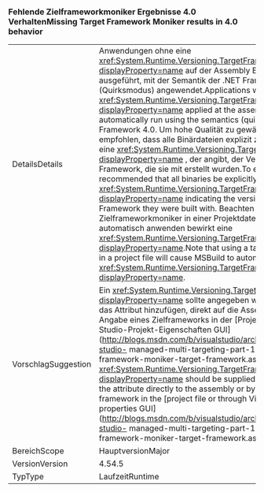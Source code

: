 ### <a name="missing-target-framework-moniker-results-in-40-behavior"></a><span data-ttu-id="e63c9-101">Fehlende Zielframeworkmoniker Ergebnisse 4.0 Verhalten</span><span class="sxs-lookup"><span data-stu-id="e63c9-101">Missing Target Framework Moniker results in 4.0 behavior</span></span>

|   |   |
|---|---|
|<span data-ttu-id="e63c9-102">Details</span><span class="sxs-lookup"><span data-stu-id="e63c9-102">Details</span></span>|<span data-ttu-id="e63c9-103">Anwendungen ohne eine <xref:System.Runtime.Versioning.TargetFrameworkAttribute?displayProperty=name> auf der Assembly Ebene automatisch ausgeführt, mit der Semantik der .NET Framework 4.0 (Quirksmodus) angewendet.</span><span class="sxs-lookup"><span data-stu-id="e63c9-103">Applications without a <xref:System.Runtime.Versioning.TargetFrameworkAttribute?displayProperty=name> applied at the assembly level will automatically run using the semantics (quirks) of the .NET Framework 4.0.</span></span> <span data-ttu-id="e63c9-104">Um hohe Qualität zu gewährleisten, wird empfohlen, dass alle Binärdateien explizit zugeschrieben werden eine <xref:System.Runtime.Versioning.TargetFrameworkAttribute?displayProperty=name> , der angibt, der Version von .NET Framework, die sie mit erstellt wurden.</span><span class="sxs-lookup"><span data-stu-id="e63c9-104">To ensure high quality, it is recommended that all binaries be explicitly attributed with a <xref:System.Runtime.Versioning.TargetFrameworkAttribute?displayProperty=name> indicating the version of the .NET Framework they were built with.</span></span> <span data-ttu-id="e63c9-105">Beachten Sie, dass eine Zielframeworkmoniker in einer Projektdatei mit MSBuild automatisch anwenden bewirkt eine <xref:System.Runtime.Versioning.TargetFrameworkAttribute?displayProperty=name>.</span><span class="sxs-lookup"><span data-stu-id="e63c9-105">Note that using a target framework moniker in a project file will cause MSBuild to automatically apply a <xref:System.Runtime.Versioning.TargetFrameworkAttribute?displayProperty=name>.</span></span>|
|<span data-ttu-id="e63c9-106">Vorschlag</span><span class="sxs-lookup"><span data-stu-id="e63c9-106">Suggestion</span></span>|<span data-ttu-id="e63c9-107">Ein <xref:System.Runtime.Versioning.TargetFrameworkAttribute?displayProperty=name> sollte angegeben werden, entweder über das Attribut hinzufügen, direkt auf die Assembly oder durch Angabe eines Zielframeworks in der [Projektdatei oder über Visual Studio-Projekt-Eigenschaften GUI](http://blogs.msdn.com/b/visualstudio/archive/2010/05/19/visual-studio- managed-multi-targeting-part-1-concepts-target-framework-moniker-target-framework.aspx).</span><span class="sxs-lookup"><span data-stu-id="e63c9-107">A <xref:System.Runtime.Versioning.TargetFrameworkAttribute?displayProperty=name> should be supplied, either through adding the attribute directly to the assembly or by specifying a target framework in the [project file or through Visual Studio's project properties GUI](http://blogs.msdn.com/b/visualstudio/archive/2010/05/19/visual-studio- managed-multi-targeting-part-1-concepts-target-framework-moniker-target-framework.aspx).</span></span>|
|<span data-ttu-id="e63c9-108">Bereich</span><span class="sxs-lookup"><span data-stu-id="e63c9-108">Scope</span></span>|<span data-ttu-id="e63c9-109">Hauptversion</span><span class="sxs-lookup"><span data-stu-id="e63c9-109">Major</span></span>|
|<span data-ttu-id="e63c9-110">Version</span><span class="sxs-lookup"><span data-stu-id="e63c9-110">Version</span></span>|<span data-ttu-id="e63c9-111">4.5</span><span class="sxs-lookup"><span data-stu-id="e63c9-111">4.5</span></span>|
|<span data-ttu-id="e63c9-112">Typ</span><span class="sxs-lookup"><span data-stu-id="e63c9-112">Type</span></span>|<span data-ttu-id="e63c9-113">Laufzeit</span><span class="sxs-lookup"><span data-stu-id="e63c9-113">Runtime</span></span>|

